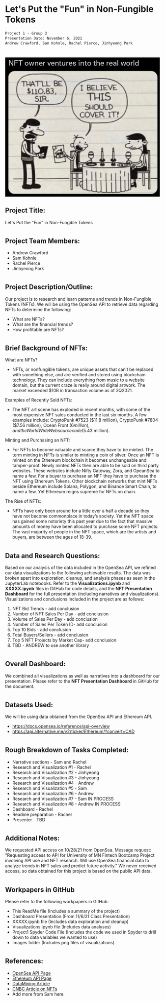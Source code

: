 # **Let's Put the "Fun" in Non-Fungible Tokens**

```
Project 1 - Group 3
Presentation Date: November 6, 2021
Andrew Crawford, Sam Kohnle, Rachel Pierce, Jinhyeong Park
```
#

![image](./images/NFT_comic.png)

## Project Title:
Let's Put the "Fun" in Non-Fungible Tokens

#

## Project Team Members:
- Andrew Crawford
- Sam Kohnle
- Rachel Pierce
- Jinhyeong Park

#

## Project Description/Outline:

Our project is to research and learn patterns and trends in Non-Fungible Tokens (NFTs).  We will be using the OpenSea API to retrieve data regarding NFTs to determine the following:
- What are NFTs?
- What are the financial trends?
- How profitable are NFTs?

#

## Brief Background of NFTs:
What are NFTs?
- NFTs, or nonfungible tokens, are unique assets that can’t be replaced with something else, and are verified and stored using blockchain technology.  They can include everything from music to a website domain, but the current craze is really around digital artwork. The market exceeded $10B in transaction volume as of 3Q2021.

Examples of Recently Sold NFTs:
- The NFT art scene has exploded in recent months, with some of the most expensive NFT sales conducted in the last six months.  A few examples include: CryptoPunk #7523 ($11.8 million), CryptoPunk #7804 ($7.56 million), Ocean Front ($6 million), and the World Wide Web source code ($5.43 million).

Minting and Purchasing an NFT:
- For NFTs to become valuable and scarce they have to be minted. The term minting in NFTs is similar to minting a coin of silver. Once an NFT is minted on the Ethereum blockchain it becomes unchangeable and tamper-proof. Newly minted NFTs then are able to be sold on third party websites. These websites include Nifty Gateway, Zora, and OpeanSea to name a few.  For a buyer to purchase an NFT they have to purchase the NFT using Ethereum Tokens.  Other blockchain networks that mint NFTs beside Ethereum include Solana, Polygon, and Binance Smart Chain, to name a few. Yet Ethereum reigns supreme for NFTs on chain.

The Rise of NFTs:
- NFTs have only been around for a little over a half a decade so they have not become commonplace in today’s society. Yet the NFT space has gained some notoriety this past year due to the fact that massive amounts of money have been allocated to purchase some NFT projects. The vast majority of people in the NFT space, which are the artists and buyers, are between the ages of 18-39.
#

##  Data and Research Questions:
Based on our analysis of the data included in the OpenSea API, we refined our data visualizations to the following achievable results.  The data was broken apart into exploration, cleanup, and analysis phases as seen in the JupyterLab notebooks.  Refer to the **Visualizations.ipynb** and **XXXXX.ipynb** files in GitHub for code details, and the **NFT Presentation Dashboard** for the full presentation (including narratives and visualizations).  Visualizations and conclusions included in the project are as follows:
1. NFT Bid Trends - add conclusion
2. Number of NFT Sales Per Day - add conclusion
1. Volume of Sales Per Day - add conclusion
2. Number of Sales Per Token ID- add conclusion
2. Top 10 Bids - add conclusion
1. Total Buyers/Sellers - add conclusion
2. Top 5 NFT Projects by Market Cap- add conclusion
1. TBD - ANDREW to use another library

#

## Overall Dashboard:
We combined all visualizations as well as narratives into a dashboard for our presentation. Please refer to the **NFT Presentation Dashboard** in GitHub for the document.

#

## Datasets Used:
We will be using data obtained from the OpenSea API and Ethereum API.
- https://docs.opensea.io/reference/api-overview
- https://api.alternative.me/v2/ticker/Ethereum/?convert=CAD

#

## Rough Breakdown of Tasks Completed:
- Narrative sections - Sam and Rachel
- Research and Visualization #1 - Rachel
- Research and Visualization #2 - Jinhyeong
- Research and Visualization #3 - Jinhyeong
- Research and Visualization #4 - Andrew
- Research and Visualization #5 - Sam
- Research and Visualization #6 - Andrew
- Research and Visualization #7 - Sam IN PROCESS
- Research and Visualization #8 - Andrew IN PROCESS
- Dashboard - Rachel
- Readme preparation - Rachel
- Presenter -  TBD
#

## Additional Notes:
We requested API access on 10/28/21 from OpenSea.  Message request: "Requesting access to API for University of MN Fintech Bootcamp Project involving API use and NFT research.  Will use OpenSea financial data to analyze trends in NFT sales and predict future activity."  We never received access, so data obtained for this project is based on the public API data.

#

## Workpapers in GitHub
Please refer to the following workpapers in GitHub:
- This ReadMe file (Includes a summary of the project)
- Dashboard Presentation (From 11/6/21 Class Presentation)
- XXXXX.ipynb file (Includes data exploration and cleanup)
- Visualizations.ipynb file (Includes data analyses)
- Project1 Spyder Code File (Includes the code we used in Spyder to drill down to data variables we wanted to use)
- Images folder (Includes png files of visualizations)
#


## References:

- [OpenSea API Page](https://docs.opensea.io/reference/api-overview)
- [Ethereum API Page](https://api.alternative.me/v2/ticker/Ethereum/?convert=CAD)
- [DataMining Article](http://adilmoujahid.com/posts/2021/06/data-mining-meebits-nfts-python-opensea/)
- [CNBC Article on NFTs](https://www.cnbc.com/2021/10/16/what-are-nfts-heres-what-you-need-to-know-about-non-fungible-tokens.html)
- Add more from Sam here